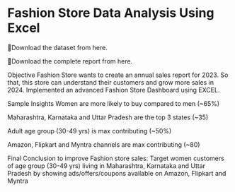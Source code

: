 # Fashion Store Data Analysis Using Excel
📍Download the dataset from here.

📍Download the complete report from here.

Objective
Fashion Store wants to create an annual sales report for 2023. So that, this store can understand their customers and grow more sales in 2024. Implemented an advanced Fashion Store Dashboard using EXCEL.

Sample Insights
Women are more likely to buy compared to men (~65%)

Maharashtra, Karnataka and Uttar Pradesh are the top 3 states (~35)

Adult age group (30-49 yrs) is max contributing (~50%)

Amazon, Flipkart and Myntra channels are max contributing (~80)

Final Conclusion to improve Fashion store sales:
Target women customers of age group (30-49 yrs) living in Maharashtra, Karnataka and Uttar Pradesh by showing ads/offers/coupons available on Amazon, Flipkart and Myntra
